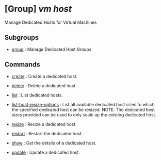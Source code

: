 # [Group] _vm host_

Manage Dedicated Hosts for Virtual Machines

## Subgroups

- [group](/Commands/vm/host/group/readme.md)
: Manage Dedicated Host Groups

## Commands

- [create](/Commands/vm/host/_create.md)
: Create a dedicated host.

- [delete](/Commands/vm/host/_delete.md)
: Delete a dedicated host.

- [list](/Commands/vm/host/_list.md)
: List dedicated hosts.

- [list-host-resize-options](/Commands/vm/host/_list-host-resize-options.md)
: List all available dedicated host sizes to which the specified dedicated host can be resized. NOTE: The dedicated host sizes provided can be used to only scale up the existing dedicated host.

- [resize](/Commands/vm/host/_resize.md)
: Resize a dedicated host.

- [restart](/Commands/vm/host/_restart.md)
: Restart the dedicated host.

- [show](/Commands/vm/host/_show.md)
: Get the details of a dedicated host.

- [update](/Commands/vm/host/_update.md)
: Update a dedicated host.
